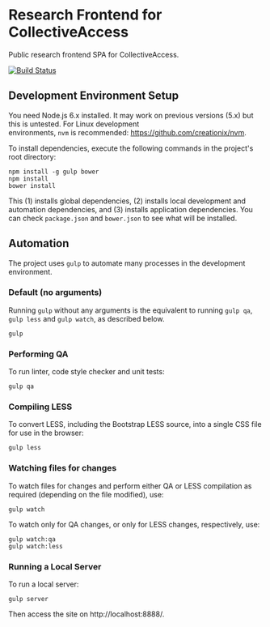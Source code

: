 # Research Frontend for CollectiveAccess

Public research frontend SPA for CollectiveAccess.

[![Build Status](https://secure.travis-ci.org/rwahs/research-frontend.png?branch=master)](http://travis-ci.org/rwahs/research-frontend)

## Development Environment Setup

You need Node.js 6.x installed.  It may work on previous versions (5.x) but this is untested.  For Linux development  
environments, `nvm` is recommended: https://github.com/creationix/nvm.  

To install dependencies, execute the following commands in the project's root directory:

    npm install -g gulp bower
    npm install
    bower install

This (1) installs global dependencies, (2) installs local development and automation dependencies, and (3) installs 
application dependencies.  You can check `package.json` and `bower.json` to see what will be installed.

## Automation

The project uses `gulp` to automate many processes in the development environment.

### Default (no arguments)

Running `gulp` without any arguments is the equivalent to running `gulp qa`, `gulp less` and `gulp watch`, as described
below.

    gulp

### Performing QA

To run linter, code style checker and unit tests:

    gulp qa

### Compiling LESS

To convert LESS, including the Bootstrap LESS source, into a single CSS file for use in the browser:

    gulp less

### Watching files for changes

To watch files for changes and perform either QA or LESS compilation as required (depending on the file modified), use:

    gulp watch

To watch only for QA changes, or only for LESS changes, respectively, use:

    gulp watch:qa
    gulp watch:less

### Running a Local Server

To run a local server:

    gulp server

Then access the site on http://localhost:8888/.
